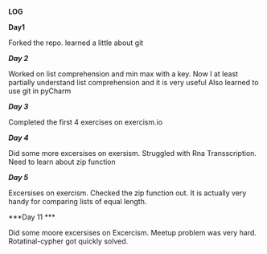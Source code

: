 **LOG**

**Day1**

Forked the repo. learned a little about git

***Day 2***

Worked on list comprehension and min max with a key. Now I at least partially understand list comprehension
and it is very useful
Also learned to use git in pyCharm

***Day 3***

Completed the first 4 exercises on exercism.io 

***Day 4***

Did some more excersises on exersism. Struggled with Rna Transscription. Need to learn about zip function

***Day 5***

Excersises on exercism. Checked the zip function out. It is actually very handy for comparing lists of equal length.

***Day 11 ***

Did some moore excersises on Excercism. Meetup problem was very hard. Rotatinal-cypher got quickly solved.  
